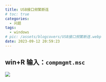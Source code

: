 ```yaml
---
title: USB接口频繁断连
# toc: true
categories:
  - 问题
tags:
  - windows
# pic: /assets/blogcovers/USB接口频繁断连.webp
date: 2023-09-12 20:59:23
---
```


## win+R 输入：`compmgmt.msc`

![](/assets/blogimages/2023/USB%E6%8E%A5%E5%8F%A3%E9%A2%91%E7%B9%81%E6%96%AD%E8%BF%9E/1694523764893.png)  

